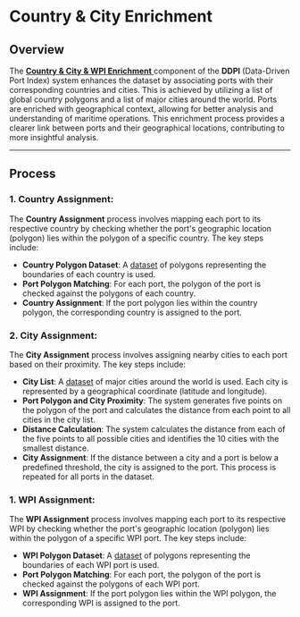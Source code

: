 # Country & City Enrichment

## Overview

The [**Country & City & WPI Enrichment** ](../src/post_processing/geo_information_enrichment.py) component of the **DDPI** (Data-Driven Port Index) system enhances the dataset by associating ports with their corresponding countries and cities. This is achieved by utilizing a list of global country polygons and a list of major cities around the world. Ports are enriched with geographical context, allowing for better analysis and understanding of maritime operations. This enrichment process provides a clearer link between ports and their geographical locations, contributing to more insightful analysis.

---

## Process

### 1. **Country Assignment**: 

The **Country Assignment** process involves mapping each port to its respective country by checking whether the port's geographic location (polygon) lies within the polygon of a specific country. The key steps include:
- **Country Polygon Dataset**: A [dataset](../data/world.geojson)  of polygons representing the boundaries of each country is used.
- **Port Polygon Matching**: For each port, the polygon of the port is checked against the polygons of each country.
- **Country Assignment**: If the port polygon lies within the country polygon, the corresponding country is assigned to the port.

### 2. **City Assignment**: 

The **City Assignment** process involves assigning nearby cities to each port based on their proximity. The key steps include:
- **City List**: A [dataset](../data/cities.geojson) of major cities around the world is used. Each city is represented by a geographical coordinate (latitude and longitude).
- **Port Polygon and City Proximity**: The system generates five points on the polygon of the port and calculates the distance from each point to all cities in the city list.
- **Distance Calculation**: The system calculates the distance from each of the five points to all possible cities and identifies the 10 cities with the smallest distance.
- **City Assignment**: If the distance between a city and a port is below a predefined threshold, the city is assigned to the port. This process is repeated for all ports in the dataset.

### 1. **WPI Assignment**: 

The **WPI Assignment** process involves mapping each port to its respective WPI by checking whether the port's geographic location (polygon) lies within the polygon of a specific WPI port. The key steps include:
- **WPI Polygon Dataset**: A [dataset](../data/wpi.geojson)  of polygons representing the boundaries of each WPI port is used.
- **Port Polygon Matching**: For each port, the polygon of the port is checked against the polygons of each WPI port.
- **WPI Assignment**: If the port polygon lies within the WPI polygon, the corresponding WPI is assigned to the port.




